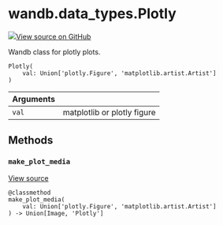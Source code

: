 # wandb.data\_types.Plotly

[![](https://www.tensorflow.org/images/GitHub-Mark-32px.png)View source on GitHub](https://www.github.com/wandb/client/tree/v0.10.31/wandb/sdk/data_types.py#L2000-L2049)

Wandb class for plotly plots.

```text
Plotly(
    val: Union['plotly.Figure', 'matplotlib.artist.Artist']
)
```

| Arguments |  |
| :--- | :--- |
|  `val` |  matplotlib or plotly figure |

## Methods

### `make_plot_media` <a id="make_plot_media"></a>

[View source](https://www.github.com/wandb/client/tree/v0.10.31/wandb/sdk/data_types.py#L2010-L2018)

```text
@classmethod
make_plot_media(
    val: Union['plotly.Figure', 'matplotlib.artist.Artist']
) -> Union[Image, 'Plotly']
```

